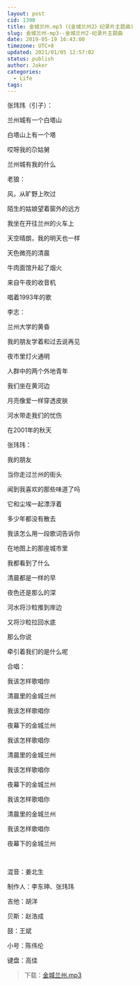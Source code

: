 ```yaml
---
layout: post
cid: 1390
title: 金城兰州.mp3 (《金城兰州2》纪录片主题曲)
slug: 金城兰州-mp3--金城兰州2-纪录片主题曲
date: 2019-05-19 16:43:00
timezone: UTC+8
updated: 2021/01/05 12:57:02
status: publish
author: Joker
categories: 
  - Life
tags: 
---
```



张玮玮（引子）：

兰州城有一个白塔山

白塔山上有一个塔

哎呀我的尕姑舅

兰州城有我的什么

老狼：

风，从旷野上吹过

陌生的姑娘望着窗外的远方

我坐在开往兰州的火车上

天空晴朗，我的明天也一样

天色微亮的清晨

牛肉面馆升起了烟火

来自午夜的收音机

唱着1993年的歌

李志：

兰州大学的黄昏

我的朋友学着和过去说再见

夜市里灯火通明

人群中的两个外地青年

我们坐在黄河边

月亮像爱一样穿透皮肤

河水带走我们的忧伤

在2001年的秋天

张玮玮：

我的朋友

当你走过兰州的街头

闻到我喜欢的那些味道了吗

它和尘埃一起漂浮着

多少年都没有散去

我该怎么用一段歌词告诉你

在地图上的那座城市里

我都看到了什么

清晨都是一样的早

夜色还是那么的深

河水将沙粒推到岸边

又将沙粒拉回水底

那么你说

牵引着我们的是什么呢

合唱：

我该怎样歌唱你

清晨里的金城兰州

我该怎样歌唱你

夜幕下的金城兰州

我该怎样歌唱你

清晨里的金城兰州

我该怎样歌唱你

夜幕下的金城兰州

我该怎样歌唱你

清晨里的金城兰州

我该怎样歌唱你

夜幕下的金城兰州

&nbsp;

混音：姜北生

制作人：李东珅、张玮玮

吉他：胡洋

贝斯：赵浩成

鼓：王斌

小号：陈伟伦

键盘：高佳
<blockquote>
下载：<a href="https://cloud.joker.cc/#s/6hyJoXgQ" target="_blank" rel="noopener noreferrer">金城兰州.mp3</a>
</blockquote>